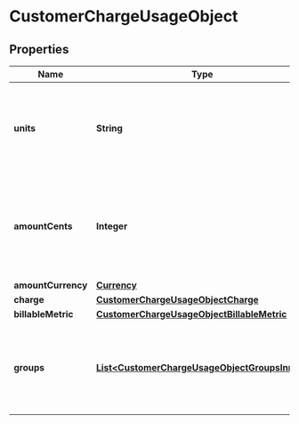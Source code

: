 

# CustomerChargeUsageObject


## Properties

| Name | Type | Description | Notes |
|------------ | ------------- | ------------- | -------------|
|**units** | **String** | The number of units consumed by the customer for a specific charge item. |  |
|**amountCents** | **Integer** | The amount in cents, tax excluded, consumed by the customer for a specific charge item. |  |
|**amountCurrency** | [**Currency**](Currency.md) |  |  |
|**charge** | [**CustomerChargeUsageObjectCharge**](CustomerChargeUsageObjectCharge.md) |  |  |
|**billableMetric** | [**CustomerChargeUsageObjectBillableMetric**](CustomerChargeUsageObjectBillableMetric.md) |  |  |
|**groups** | [**List&lt;CustomerChargeUsageObjectGroupsInner&gt;**](CustomerChargeUsageObjectGroupsInner.md) | Array of group object, representing multiple dimensions for a charge item. |  |




